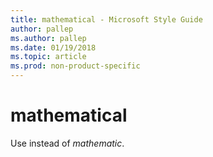 ```yaml
---
title: mathematical - Microsoft Style Guide
author: pallep
ms.author: pallep
ms.date: 01/19/2018
ms.topic: article
ms.prod: non-product-specific
---
```


# mathematical

Use instead of *mathematic*.
